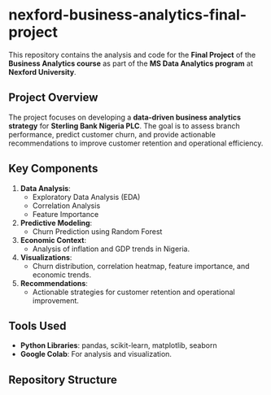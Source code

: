 # nexford-business-analytics-final-project

This repository contains the analysis and code for the **Final Project** of the **Business Analytics course** as part of the **MS Data Analytics program** at **Nexford University**.

## Project Overview
The project focuses on developing a **data-driven business analytics strategy** for **Sterling Bank Nigeria PLC**. The goal is to assess branch performance, predict customer churn, and provide actionable recommendations to improve customer retention and operational efficiency.

## Key Components
1. **Data Analysis**:
   - Exploratory Data Analysis (EDA)
   - Correlation Analysis
   - Feature Importance
2. **Predictive Modeling**:
   - Churn Prediction using Random Forest
3. **Economic Context**:
   - Analysis of inflation and GDP trends in Nigeria.
4. **Visualizations**:
   - Churn distribution, correlation heatmap, feature importance, and economic trends.
5. **Recommendations**:
   - Actionable strategies for customer retention and operational improvement.

## Tools Used
- **Python Libraries**: pandas, scikit-learn, matplotlib, seaborn
- **Google Colab**: For analysis and visualization.

## Repository Structure
